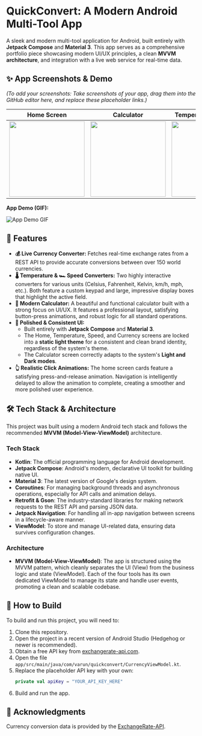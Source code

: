 # QuickConvert: A Modern Android Multi-Tool App

A sleek and modern multi-tool application for Android, built entirely with **Jetpack Compose** and **Material 3**. This app serves as a comprehensive portfolio piece showcasing modern UI/UX principles, a clean **MVVM architecture**, and integration with a live web service for real-time data.

## ✨ App Screenshots & Demo

*(To add your screenshots: Take screenshots of your app, drag them into the GitHub editor here, and replace these placeholder links.)*

| Home Screen | Calculator | Temperature Converter | Currency Converter |
| :---: | :---: | :---: | :---: |
| <img src="URL_TO_YOUR_HOME_SCREENSHOT.png" width="200"> | <img src="URL_TO_YOUR_CALCULATOR_SCREENSHOT.png" width="200"> | <img src="URL_TO_YOUR_TEMPERATURE_SCREENSHOT.png" width="200"> | <img src="URL_TO_YOUR_CURRENCY_SCREENSHOT.png" width="200"> |

**App Demo (GIF):**

![App Demo GIF](URL_TO_YOUR_APP_DEMO.gif)

## 🌟 Features

* **💰 Live Currency Converter:** Fetches real-time exchange rates from a REST API to provide accurate conversions between over 150 world currencies.
* **🌡️ Temperature & 🏎️ Speed Converters:** Two highly interactive converters for various units (Celsius, Fahrenheit, Kelvin, km/h, mph, etc.). Both feature a custom keypad and large, impressive display boxes that highlight the active field.
* **🧮 Modern Calculator:** A beautiful and functional calculator built with a strong focus on UI/UX. It features a professional layout, satisfying button-press animations, and robust logic for all standard operations.
* **🎨 Polished & Consistent UI:**
    * Built entirely with **Jetpack Compose** and **Material 3**.
    * The Home, Temperature, Speed, and Currency screens are locked into a **static light theme** for a consistent and clean brand identity, regardless of the system's theme.
    * The Calculator screen correctly adapts to the system's **Light and Dark modes**.
* **👆 Realistic Click Animations:** The home screen cards feature a satisfying press-and-release animation. Navigation is intelligently delayed to allow the animation to complete, creating a smoother and more polished user experience.

## 🛠️ Tech Stack & Architecture

This project was built using a modern Android tech stack and follows the recommended **MVVM (Model-View-ViewModel)** architecture.

### Tech Stack
* **Kotlin**: The official programming language for Android development.
* **Jetpack Compose**: Android's modern, declarative UI toolkit for building native UI.
* **Material 3**: The latest version of Google's design system.
* **Coroutines**: For managing background threads and asynchronous operations, especially for API calls and animation delays.
* **Retrofit & Gson**: The industry-standard libraries for making network requests to the REST API and parsing JSON data.
* **Jetpack Navigation**: For handling all in-app navigation between screens in a lifecycle-aware manner.
* **ViewModel**: To store and manage UI-related data, ensuring data survives configuration changes.

### Architecture
* **MVVM (Model-View-ViewModel)**: The app is structured using the MVVM pattern, which cleanly separates the UI (View) from the business logic and state (ViewModel). Each of the four tools has its own dedicated ViewModel to manage its state and handle user events, promoting a clean and scalable codebase.

## 🚀 How to Build

To build and run this project, you will need to:

1.  Clone this repository.
2.  Open the project in a recent version of Android Studio (Hedgehog or newer is recommended).
3.  Obtain a free API key from [exchangerate-api.com](https://www.exchangerate-api.com).
4.  Open the file `app/src/main/java/com/varun/quickconvert/CurrencyViewModel.kt`.
5.  Replace the placeholder API key with your own:
    ```kotlin
    private val apiKey = "YOUR_API_KEY_HERE"
    ```
6.  Build and run the app.

## 🙏 Acknowledgments

Currency conversion data is provided by the [ExchangeRate-API](https://www.exchangerate-api.com).
